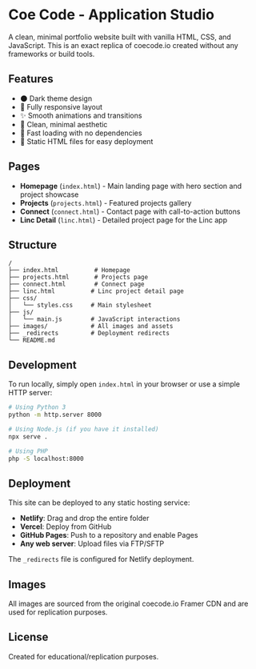 # Coe Code - Application Studio

A clean, minimal portfolio website built with vanilla HTML, CSS, and JavaScript. This is an exact replica of coecode.io created without any frameworks or build tools.

## Features

- 🌑 Dark theme design
- 📱 Fully responsive layout
- ✨ Smooth animations and transitions
- 🎨 Clean, minimal aesthetic
- 🚀 Fast loading with no dependencies
- 📄 Static HTML files for easy deployment

## Pages

- **Homepage** (`index.html`) - Main landing page with hero section and project showcase
- **Projects** (`projects.html`) - Featured projects gallery
- **Connect** (`connect.html`) - Contact page with call-to-action buttons
- **Linc Detail** (`linc.html`) - Detailed project page for the Linc app

## Structure

```
/
├── index.html          # Homepage
├── projects.html       # Projects page
├── connect.html        # Connect page
├── linc.html          # Linc project detail page
├── css/
│   └── styles.css     # Main stylesheet
├── js/
│   └── main.js        # JavaScript interactions
├── images/            # All images and assets
├── _redirects         # Deployment redirects
└── README.md
```

## Development

To run locally, simply open `index.html` in your browser or use a simple HTTP server:

```bash
# Using Python 3
python -m http.server 8000

# Using Node.js (if you have it installed)
npx serve .

# Using PHP
php -S localhost:8000
```

## Deployment

This site can be deployed to any static hosting service:

- **Netlify**: Drag and drop the entire folder
- **Vercel**: Deploy from GitHub
- **GitHub Pages**: Push to a repository and enable Pages
- **Any web server**: Upload files via FTP/SFTP

The `_redirects` file is configured for Netlify deployment.

## Images

All images are sourced from the original coecode.io Framer CDN and are used for replication purposes.

## License

Created for educational/replication purposes.

